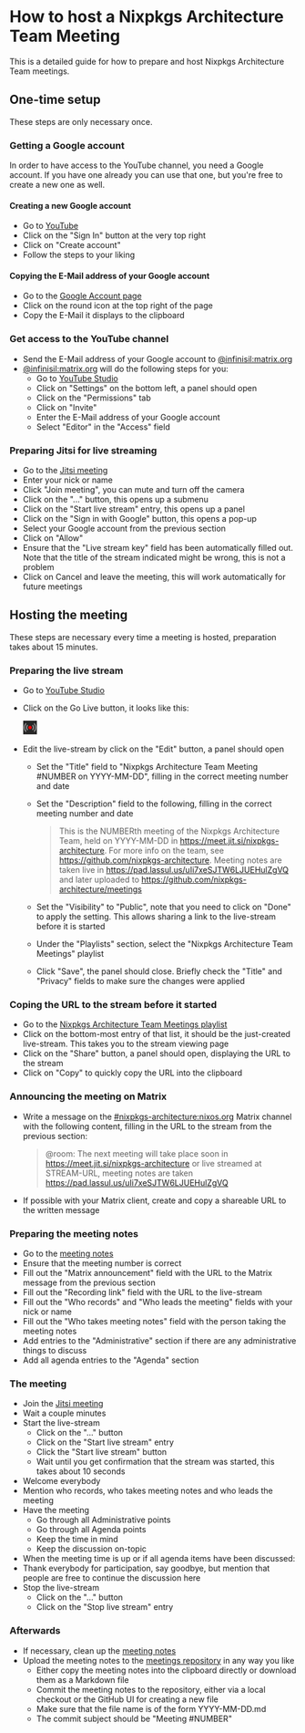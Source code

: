 # How to host a Nixpkgs Architecture Team Meeting

This is a detailed guide for how to prepare and host Nixpkgs Architecture Team meetings.

## One-time setup

These steps are only necessary once.

### Getting a Google account

In order to have access to the YouTube channel, you need a Google account.
If you have one already you can use that one, but you're free to create a new one as well.

#### Creating a new Google account

- Go to [YouTube](https://www.youtube.com/)
- Click on the "Sign In" button at the very top right
- Click on "Create account"
- Follow the steps to your liking

#### Copying the E-Mail address of your Google account

- Go to the [Google Account page](https://myaccount.google.com/)
- Click on the round icon at the top right of the page
- Copy the E-Mail it displays to the clipboard

### Get access to the YouTube channel

- Send the E-Mail address of your Google account to [@infinisil:matrix.org](https://matrix.to/#/@infinisil:matrix.org)
- [@infinisil:matrix.org](https://matrix.to/#/@infinisil:matrix.org) will do the following steps for you:
  - Go to [YouTube Studio](https://studio.youtube.com/)
  - Click on "Settings" on the bottom left, a panel should open
  - Click on the "Permissions" tab
  - Click on "Invite"
  - Enter the E-Mail address of your Google account
  - Select "Editor" in the "Access" field

### Preparing Jitsi for live streaming

- Go to the [Jitsi meeting](https://meet.jit.si/nixpkgs-architecture)
- Enter your nick or name
- Click "Join meeting", you can mute and turn off the camera
- Click on the "..." button, this opens up a submenu
- Click on the "Start live stream" entry, this opens up a panel
- Click on the "Sign in with Google" button, this opens a pop-up
- Select your Google account from the previous section
- Click on "Allow"
- Ensure that the "Live stream key" field has been automatically filled out. Note that the title of the stream indicated might be wrong, this is not a problem
- Click on Cancel and leave the meeting, this will work automatically for future meetings

## Hosting the meeting

These steps are necessary every time a meeting is hosted, preparation takes about 15 minutes.

### Preparing the live stream

- Go to [YouTube Studio](https://studio.youtube.com/)
- Click on the Go Live button, it looks like this:

  ![The Go Live button](./go-live-button.png)

- Edit the live-stream by click on the "Edit" button, a panel should open
  - Set the "Title" field to "Nixpkgs Architecture Team Meeting #NUMBER on YYYY-MM-DD", filling in the correct meeting number and date
  - Set the "Description" field to the following, filling in the correct meeting number and date

    > This is the NUMBERth meeting of the Nixpkgs Architecture Team, held on YYYY-MM-DD in https://meet.jit.si/nixpkgs-architecture. For more info on the team, see https://github.com/nixpkgs-architecture. Meeting notes are taken live in https://pad.lassul.us/uIi7xeSJTW6LJUEHulZgVQ and later uploaded to https://github.com/nixpkgs-architecture/meetings
  - Set the "Visibility" to "Public", note that you need to click on "Done" to apply the setting. This allows sharing a link to the live-stream before it is started
  - Under the "Playlists" section, select the "Nixpkgs Architecture Team Meetings" playlist
  - Click "Save", the panel should close. Briefly check the "Title" and "Privacy" fields to make sure the changes were applied

### Coping the URL to the stream before it started
- Go to the [Nixpkgs Architecture Team Meetings playlist](https://www.youtube.com/playlist?list=PLHG2N-mfvWT7XA0Sn4RLGSVSpUYPlTXHI)
- Click on the bottom-most entry of that list, it should be the just-created live-stream. This takes you to the stream viewing page
- Click on the "Share" button, a panel should open, displaying the URL to the stream
- Click on "Copy" to quickly copy the URL into the clipboard

### Announcing the meeting on Matrix

- Write a message on the [#nixpkgs-architecture:nixos.org](https://matrix.to/#/#nixpkgs-architecture:nixos.org) Matrix channel with the following content, filling in the URL to the stream from the previous section:

  > @room: The next meeting will take place soon in https://meet.jit.si/nixpkgs-architecture or live streamed at STREAM-URL, meeting notes are taken https://pad.lassul.us/uIi7xeSJTW6LJUEHulZgVQ

- If possible with your Matrix client, create and copy a shareable URL to the written message

### Preparing the meeting notes

- Go to the [meeting notes](https://pad.lassul.us/uIi7xeSJTW6LJUEHulZgVQ?edit)
- Ensure that the meeting number is correct
- Fill out the "Matrix announcement" field with the URL to the Matrix message from the previous section
- Fill out the "Recording link" field with the URL to the live-stream
- Fill out the "Who records" and "Who leads the meeting" fields with your nick or name
- Fill out the "Who takes meeting notes" field with the person taking the meeting notes
- Add entries to the "Administrative" section if there are any administrative things to discuss
- Add all agenda entries to the "Agenda" section

### The meeting

- Join the [Jitsi meeting](https://meet.jit.si/nixpkgs-architecture)
- Wait a couple minutes
- Start the live-stream
  - Click on the "..." button
  - Click on the "Start live stream" entry
  - Click the "Start live stream" button
  - Wait until you get confirmation that the stream was started, this takes about 10 seconds
- Welcome everybody
- Mention who records, who takes meeting notes and who leads the meeting
- Have the meeting
  - Go through all Administrative points
  - Go through all Agenda points
  - Keep the time in mind
  - Keep the discussion on-topic
- When the meeting time is up or if all agenda items have been discussed:
- Thank everybody for participation, say goodbye, but mention that people are free to continue the discussion here
- Stop the live-stream
  - Click on the "..." button
  - Click on the "Stop live stream" entry

### Afterwards

- If necessary, clean up the [meeting notes](https://pad.lassul.us/uIi7xeSJTW6LJUEHulZgVQ?edit)
- Upload the meeting notes to the [meetings repository](https://github.com/nixpkgs-architecture/meetings) in any way you like
  - Either copy the meeting notes into the clipboard directly or download them as a Markdown file
  - Commit the meeting notes to the repository, either via a local checkout or the GitHub UI for creating a new file
  - Make sure that the file name is of the form YYYY-MM-DD.md
  - The commit subject should be "Meeting #NUMBER"
